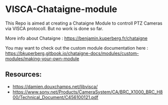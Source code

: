 # VISCA-Chataigne-module
This Repo is aimed at creating a Chataigne Module to controll PTZ Cameras via VISCA protocoll. 
But no work is done so far.

More info about Chataigne : https://benjamin.kuperberg.fr/chataigne

You may want to check out the custom module documentation here : https://bkuperberg.gitbook.io/chataigne-docs/modules/custom-modules/making-your-own-module


## Resources:

- https://damien.douxchamps.net/libvisca/
- https://www.sony.net/Products/CameraSystem/CA/BRC_X1000_BRC_H800/Technical_Document/C456100121.pdf
